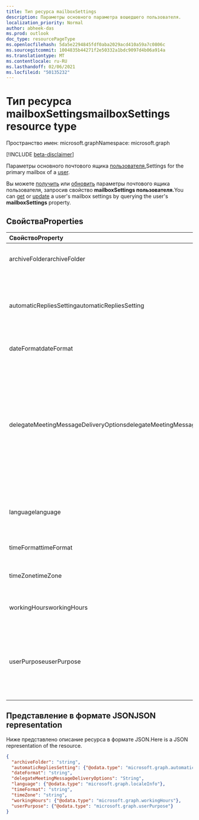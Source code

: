 ```yaml
---
title: Тип ресурса mailboxSettings
description: Параметры основного параметра вошедшего пользователя.
localization_priority: Normal
author: abheek-das
ms.prod: outlook
doc_type: resourcePageType
ms.openlocfilehash: 5da5e2294845fdf0aba2029acd410a59a7c0806c
ms.sourcegitcommit: 1004835b44271f2e50332a1bdc9097d4b06a914a
ms.translationtype: MT
ms.contentlocale: ru-RU
ms.lasthandoff: 02/06/2021
ms.locfileid: "50135232"
---
```

# <a name="mailboxsettings-resource-type"></a><span data-ttu-id="55231-103">Тип ресурса mailboxSettings</span><span class="sxs-lookup"><span data-stu-id="55231-103">mailboxSettings resource type</span></span>

<span data-ttu-id="55231-104">Пространство имен: microsoft.graph</span><span class="sxs-lookup"><span data-stu-id="55231-104">Namespace: microsoft.graph</span></span>

[!INCLUDE [beta-disclaimer](../../includes/beta-disclaimer.md)]

<span data-ttu-id="55231-105">Параметры основного почтового ящика [пользователя.](user.md)</span><span class="sxs-lookup"><span data-stu-id="55231-105">Settings for the primary mailbox of a [user](user.md).</span></span>

<span data-ttu-id="55231-106">Вы можете [получить](../api/user-get-mailboxsettings.md) или [обновить](../api/user-update-mailboxsettings.md) параметры почтового ящика пользователя, запросив свойство **mailboxSettings пользователя.**</span><span class="sxs-lookup"><span data-stu-id="55231-106">You can [get](../api/user-get-mailboxsettings.md) or [update](../api/user-update-mailboxsettings.md) a user's mailbox settings by querying the user's **mailboxSettings** property.</span></span>


## <a name="properties"></a><span data-ttu-id="55231-107">Свойства</span><span class="sxs-lookup"><span data-stu-id="55231-107">Properties</span></span>
| <span data-ttu-id="55231-108">Свойство</span><span class="sxs-lookup"><span data-stu-id="55231-108">Property</span></span>     | <span data-ttu-id="55231-109">Тип</span><span class="sxs-lookup"><span data-stu-id="55231-109">Type</span></span>   |<span data-ttu-id="55231-110">Описание</span><span class="sxs-lookup"><span data-stu-id="55231-110">Description</span></span>|
|:---------------|:--------|:----------|
|<span data-ttu-id="55231-111">archiveFolder</span><span class="sxs-lookup"><span data-stu-id="55231-111">archiveFolder</span></span>|<span data-ttu-id="55231-112">string</span><span class="sxs-lookup"><span data-stu-id="55231-112">string</span></span>|<span data-ttu-id="55231-113">Идентификатор архивной папки пользователя.</span><span class="sxs-lookup"><span data-stu-id="55231-113">Folder ID of an archive folder for the user.</span></span> <span data-ttu-id="55231-114">Только для чтения.</span><span class="sxs-lookup"><span data-stu-id="55231-114">Read only.</span></span>|
|<span data-ttu-id="55231-115">automaticRepliesSetting</span><span class="sxs-lookup"><span data-stu-id="55231-115">automaticRepliesSetting</span></span>|[<span data-ttu-id="55231-116">automaticRepliesSetting</span><span class="sxs-lookup"><span data-stu-id="55231-116">automaticRepliesSetting</span></span>](automaticrepliessetting.md)|<span data-ttu-id="55231-117">Параметры конфигурации для автоматического уведомления отправителя о входящем письме с помощью сообщения от пользователя, вошедшего в систему.</span><span class="sxs-lookup"><span data-stu-id="55231-117">Configuration settings to automatically notify the sender of an incoming email with a message from the signed-in user.</span></span>|
|<span data-ttu-id="55231-118">dateFormat</span><span class="sxs-lookup"><span data-stu-id="55231-118">dateFormat</span></span>|<span data-ttu-id="55231-119">string</span><span class="sxs-lookup"><span data-stu-id="55231-119">string</span></span>|<span data-ttu-id="55231-120">Формат даты для почтового ящика пользователя.</span><span class="sxs-lookup"><span data-stu-id="55231-120">The date format for the user's mailbox.</span></span>|
|<span data-ttu-id="55231-121">delegateMeetingMessageDeliveryOptions</span><span class="sxs-lookup"><span data-stu-id="55231-121">delegateMeetingMessageDeliveryOptions</span></span>|<span data-ttu-id="55231-122">delegateMeetingMessageDeliveryOptions</span><span class="sxs-lookup"><span data-stu-id="55231-122">delegateMeetingMessageDeliveryOptions</span></span>| <span data-ttu-id="55231-123">Если у пользователя есть делегат календаря, это указывает, будет ли делегат, владелец почтового ящика или оба получать сообщения о собрании и ответы на них.</span><span class="sxs-lookup"><span data-stu-id="55231-123">If the user has a calendar delegate, this specifies whether the delegate, mailbox owner, or both receive meeting messages and meeting responses.</span></span> <span data-ttu-id="55231-124">Возможные значения: `sendToDelegateAndInformationToPrincipal`, `sendToDelegateAndPrincipal`, `sendToDelegateOnly`.</span><span class="sxs-lookup"><span data-stu-id="55231-124">Possible values are: `sendToDelegateAndInformationToPrincipal`, `sendToDelegateAndPrincipal`, `sendToDelegateOnly`.</span></span> <span data-ttu-id="55231-125">Значение по `sendToDelegateOnly` умолчанию: .</span><span class="sxs-lookup"><span data-stu-id="55231-125">The default is `sendToDelegateOnly`.</span></span>|
|<span data-ttu-id="55231-126">language</span><span class="sxs-lookup"><span data-stu-id="55231-126">language</span></span>|[<span data-ttu-id="55231-127">localeInfo</span><span class="sxs-lookup"><span data-stu-id="55231-127">localeInfo</span></span>](localeinfo.md)|<span data-ttu-id="55231-128">Сведения о языковом стандарте пользователя, в том числе о предпочитаемом языке и стране или регионе.</span><span class="sxs-lookup"><span data-stu-id="55231-128">The locale information for the user, including the preferred language and country/region.</span></span>|
|<span data-ttu-id="55231-129">timeFormat</span><span class="sxs-lookup"><span data-stu-id="55231-129">timeFormat</span></span>|<span data-ttu-id="55231-130">string</span><span class="sxs-lookup"><span data-stu-id="55231-130">string</span></span>|<span data-ttu-id="55231-131">Формат времени для почтового ящика пользователя.</span><span class="sxs-lookup"><span data-stu-id="55231-131">The time format for the user's mailbox.</span></span>|
|<span data-ttu-id="55231-132">timeZone</span><span class="sxs-lookup"><span data-stu-id="55231-132">timeZone</span></span>|<span data-ttu-id="55231-133">string</span><span class="sxs-lookup"><span data-stu-id="55231-133">string</span></span>|<span data-ttu-id="55231-134">Часовой пояс, используемый по умолчанию, для почтового ящика пользователя.</span><span class="sxs-lookup"><span data-stu-id="55231-134">The default time zone for the user's mailbox.</span></span>|
|<span data-ttu-id="55231-135">workingHours</span><span class="sxs-lookup"><span data-stu-id="55231-135">workingHours</span></span>|[<span data-ttu-id="55231-136">workingHours</span><span class="sxs-lookup"><span data-stu-id="55231-136">workingHours</span></span>](workinghours.md)|<span data-ttu-id="55231-137">Дни недели и часы работы пользователя в определенном часовом поясе.</span><span class="sxs-lookup"><span data-stu-id="55231-137">The days of the week and hours in a specific time zone that the user works.</span></span>|
|<span data-ttu-id="55231-138">userPurpose</span><span class="sxs-lookup"><span data-stu-id="55231-138">userPurpose</span></span>|[<span data-ttu-id="55231-139">userPurpose</span><span class="sxs-lookup"><span data-stu-id="55231-139">userPurpose</span></span>](userpurpose.md)|<span data-ttu-id="55231-140">Назначение почтового ящика.</span><span class="sxs-lookup"><span data-stu-id="55231-140">The purpose of the mailbox.</span></span> <span data-ttu-id="55231-141">Используется для различения почтового ящика отдельного пользователя от общего почтового ящика и почтового ящика оборудования в Exchange Online.</span><span class="sxs-lookup"><span data-stu-id="55231-141">Used to differentiate a mailbox for a single user from a shared mailbox and equipment mailbox in Exchange Online.</span></span> <span data-ttu-id="55231-142">Только для чтения.</span><span class="sxs-lookup"><span data-stu-id="55231-142">Read only.</span></span>|

## <a name="json-representation"></a><span data-ttu-id="55231-143">Представление в формате JSON</span><span class="sxs-lookup"><span data-stu-id="55231-143">JSON representation</span></span>

<span data-ttu-id="55231-144">Ниже представлено описание ресурса в формате JSON.</span><span class="sxs-lookup"><span data-stu-id="55231-144">Here is a JSON representation of the resource.</span></span>

<!-- {
  "blockType": "resource",
  "optionalProperties": [
    "archiveFolder"
  ],
  "@odata.type": "microsoft.graph.mailboxSettings"
}-->

```json
{
  "archiveFolder": "string",
  "automaticRepliesSetting": {"@odata.type": "microsoft.graph.automaticRepliesSetting"},
  "dateFormat": "string",
  "delegateMeetingMessageDeliveryOptions": "String",
  "language": {"@odata.type": "microsoft.graph.localeInfo"},
  "timeFormat": "string",
  "timeZone": "string",
  "workingHours": {"@odata.type": "microsoft.graph.workingHours"},
  "userPurpose": {"@odata.type": "microsoft.graph.userPurpose"}
}
```

<!-- uuid: 8fcb5dbc-d5aa-4681-8e31-b001d5168d79
2015-10-25 14:57:30 UTC -->
<!--
{
  "type": "#page.annotation",
  "description": "mailboxSettings resource",
  "keywords": "",
  "section": "documentation",
  "tocPath": "",
  "suppressions": []
}
-->



